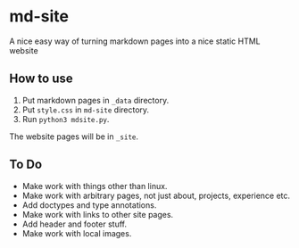 # md-site

A nice easy way of turning markdown pages into a nice static HTML website

## How to use

1. Put markdown pages in `_data` directory.
2. Put `style.css` in `md-site` directory.
3. Run `python3 mdsite.py`.

The website pages will be in `_site`.

## To Do

- Make work with things other than linux.
- Make work with arbitrary pages, not just about, projects, experience etc.
- Add doctypes and type annotations.
- Make work with links to other site pages.
- Add header and footer stuff.
- Make work with local images.

